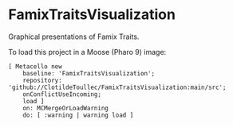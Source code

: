 # FamixTraitsVisualization

Graphical presentations of Famix Traits.

To load this project in a Moose (Pharo 9) image:
```smalltalk
[ Metacello new
	baseline: 'FamixTraitsVisualization';
	repository: 'github://ClotildeToullec/FamixTraitsVisualization:main/src';
	onConflictUseIncoming;
	load ]
	on: MCMergeOrLoadWarning
	do: [ :warning | warning load ]

